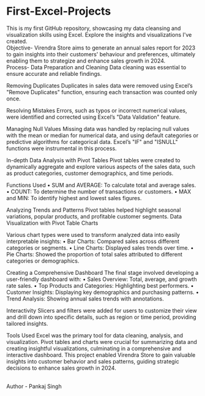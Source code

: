 # First-Excel-Projects
This is my first GitHub repository, showcasing my data cleansing and visualization skills using Excel. Explore the insights and visualizations I've created.
<br>
Objective- Virendra Store aims to generate an annual sales report for 2023 to gain insights into their customers' behaviour and preferences, ultimately enabling them to strategize and enhance sales growth in 2024.
<br>
Process-
Data Preparation and Cleaning
Data cleaning was essential to ensure accurate and reliable findings.

Removing Duplicates
Duplicates in sales data were removed using Excel’s "Remove Duplicates" function, ensuring each transaction was counted only once.

Resolving Mistakes
Errors, such as typos or incorrect numerical values, were identified and corrected using Excel’s "Data Validation" feature.

Managing Null Values
Missing data was handled by replacing null values with the mean or median for numerical data, and using default categories or predictive algorithms for categorical data. Excel’s "IF" and "ISNULL" functions were instrumental in this process.

In-depth Data Analysis with Pivot Tables
Pivot tables were created to dynamically aggregate and explore various aspects of the sales data, such as product categories, customer demographics, and time periods.

Functions Used
•	SUM and AVERAGE: To calculate total and average sales.
•	COUNT: To determine the number of transactions or customers.
•	MAX and MIN: To identify highest and lowest sales figures.

Analyzing Trends and Patterns
Pivot tables helped highlight seasonal variations, popular products, and profitable customer segments.
Data Visualization with Pivot Table Charts

Various chart types were used to transform analyzed data into easily interpretable insights:
•	Bar Charts: Compared sales across different categories or segments.
•	Line Charts: Displayed sales trends over time.
•	Pie Charts: Showed the proportion of total sales attributed to different categories or demographics.

Creating a Comprehensive Dashboard
The final stage involved developing a user-friendly dashboard with:
•	Sales Overview: Total, average, and growth rate sales.
•	Top Products and Categories: Highlighting best performers.
•	Customer Insights: Displaying key demographics and purchasing patterns.
•	Trend Analysis: Showing annual sales trends with annotations.

Interactivity
Slicers and filters were added for users to customize their view and drill down into specific details, such as region or time period, providing tailored insights.

Tools Used
Excel was the primary tool for data cleaning, analysis, and visualization. Pivot tables and charts were crucial for summarizing data and creating insightful visualizations, culminating in a comprehensive and interactive dashboard.
This project enabled Virendra Store to gain valuable insights into customer behavior and sales patterns, guiding strategic decisions to enhance sales growth in 2024.

<br>
Author - Pankaj Singh
